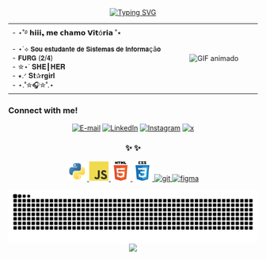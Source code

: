 <div align="center">
  <a href="https://git.io/typing-svg">
    <img src="https://readme-typing-svg.demolab.com?font=Fira+Code&weight=500&size=22&pause=1000&color=FF00F6&center=true&vCenter=true&random=false&width=524&lines=%E2%8A%B9+Welcome+to+my+profile!+%CB%99%E1%B5%95%CB%99+%E2%8A%B9+" alt="Typing SVG">
  </a>
</div>






<table width="100%">
  <tr>
    <td valign="top" width="65%">
      - ⋆˚࿔ 𝗵𝗶𝗶𝗶❟ 𝗺𝗲 𝗰𝗵𝗮𝗺𝗼 𝗩𝗶𝘁ó𝗿𝗶𝗮 ˚⋆ <br>
      - ⋆˙⟡ 𝗦𝗼𝘂 𝗲𝘀𝘁𝘂𝗱𝗮𝗻𝘁𝗲 𝗱𝗲 𝗦𝗶𝘀𝘁𝗲𝗺𝗮𝘀 𝗱𝗲 𝗜𝗻𝗳𝗼𝗿𝗺𝗮çã𝗼 - 𝗙𝗨𝗥𝗚 (𝟮/𝟰)<br>
      - ✮⋆˙ 𝐒𝐇𝐄┃𝐇𝐄𝐑<br>
      - ⭑.ᐟ 𝐒𝐭✰𝐫𝐠𝐢𝐫𝐥<br>
      - ⋆.˚✮🎧✮˚.⋆
    </td>
    <td valign="middle" align="center" width="35%">
      <img src="https://github.com/user-attachments/assets/06ec6c5f-a405-424f-b1dc-d9383d3d6515" alt="GIF animado" />
    </td>
  </tr>
</table>



<div align="center">
<h3 align="left">Connect with me!</h3>

[![E-mail](https://img.shields.io/badge/-Email-000?style=for-the-badge&logo=microsoft-outlook&logoColor=FF00F6&color:FFF)](mailto:vitoria.sardaa@gmail.com)
[![LinkedIn](https://img.shields.io/badge/-LinkedIn-000?style=for-the-badge&logo=linkedin&logoColor=FF00F6&color:FFF)](https://www.linkedin.com/in/vitóriasardá/)
[![Instagram](https://img.shields.io/badge/-Instagram-000?style=for-the-badge&logo=instagram&logoColor=FF00F6&color:FFF)](https://www.instagram.com/baekstarz/)
[![x](https://img.shields.io/badge/-X-000?style=for-the-badge&logo=x&logoColor=FF00F6)](https://x.com/baekstarz)

</div>

<div align="center">
  <h3 align="center">✨ ✨</h3>
  <p align="center">
    <a href="https://www.python.org" target="_blank" rel="noreferrer"> <img src="https://raw.githubusercontent.com/devicons/devicon/master/icons/python/python-original.svg" alt="python" width="40" height="40"/> </a>
    <a href="https://developer.mozilla.org/en-US/docs/Web/JavaScript" target="_blank" rel="noreferrer"> <img src="https://raw.githubusercontent.com/devicons/devicon/master/icons/javascript/javascript-original.svg" alt="javascript" width="40" height="40"/> </a>
    <a href="https://www.w3.org/html/" target="_blank" rel="noreferrer"> <img src="https://raw.githubusercontent.com/devicons/devicon/master/icons/html5/html5-original-wordmark.svg" alt="html5" width="40" height="40"/> </a>
    <a href="https://www.w3schools.com/css/" target="_blank" rel="noreferrer"> <img src="https://raw.githubusercontent.com/devicons/devicon/master/icons/css3/css3-original-wordmark.svg" alt="css3" width="40" height="40"/> </a>
    <a href="https://git-scm.com/" target="_blank" rel="noreferrer"> <img src="https://www.vectorlogo.zone/logos/git-scm/git-scm-icon.svg" alt="git" width="40" height="40"/> </a>
    <a href="https://www.figma.com/" target="_blank" rel="noreferrer"> <img src="https://www.vectorlogo.zone/logos/figma/figma-icon.svg" alt="figma" width="40" height="40"/> </a>
  </p>
</div>
<picture align="center">
  <source media="(prefers-color-scheme: dark)" srcset="https://raw.githubusercontent.com/vitoriasarda/vitoriasarda/output/github-contribution-grid-snake-dark.svg">
  <source media="(prefers-color-scheme: light)" srcset="https://raw.githubusercontent.com/vitoriasarda/vitoriasarda/output/github-contribution-grid-snake-dark.svg">
  <img align="center" alt="github contribution grid snake animation" src="https://raw.githubusercontent.com/vitoriasarda/vitoriasarda/output/github-contribution-grid-snake.svg">
</picture>








<div align="center">
  <img src="https://media1.tenor.com/m/h9yZ95d6J2UAAAAd/shadow-the-hedgehog-shadow.gif" width="300" />
</div>
